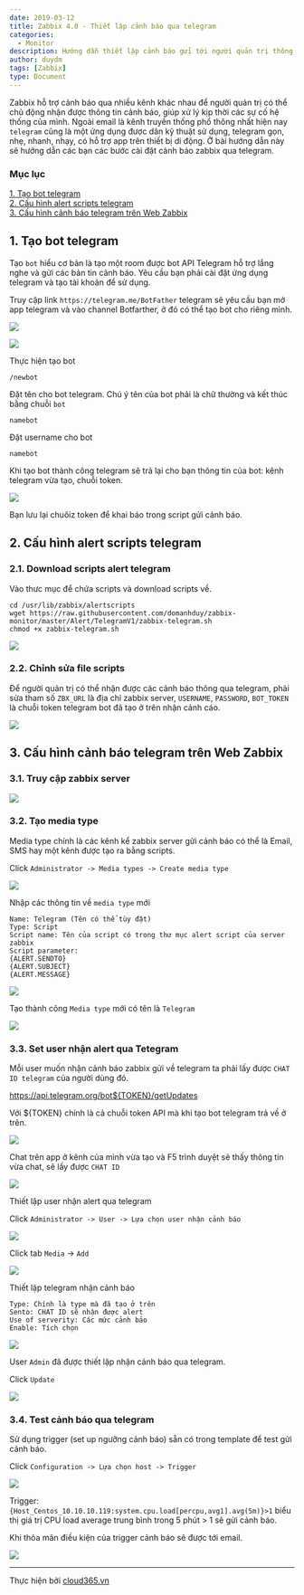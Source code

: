```yaml
---
date: 2019-03-12
title: Zabbix 4.0 - Thiết lập cảnh báo qua telegram
categories:
  - Monitor
description: Hướng dẫn thiết lập cảnh báo gửi tới người quản trị thông qua telegram.
author: duydm
tags: [Zabbix]
type: Document
---
```


Zabbix hỗ trợ cảnh báo qua nhiều kênh khác nhau để người quản trị có thể chủ động nhận được thông tin cảnh báo, giúp xử lý kịp thời các sự cố hệ thống của mình. Ngoài email là kênh truyền thống phổ thông nhất hiện nay `telegram` cũng là một ứng dụng được dân kỹ thuật sử dụng, telegram gọn, nhẹ, nhanh, nhạy, có hỗ trợ app trên thiết bị di động. Ở bài hướng dẫn này sẽ hướng dẫn các bạn các bước cài đặt cảnh báo zabbix qua telegram.

### Mục lục

[1. Tạo bot telegram](#script)<br>
[2. Cấu hình alert scripts telegram](#script)<br>
[3. Cấu hình cảnh báo telegram trên Web Zabbix](#email)<br>

<a name="bot"></a>
## 1. Tạo bot telegram

Tạo `bot` hiểu cơ bản là tạo một room được bot API Telegram hỗ trợ lắng nghe và gửi các bản tin cảnh báo. Yêu cầu bạn phải cài đặt ứng dụng telegram và tạo tài khoản để sử dụng.

Truy cập link `https://telegram.me/BotFather`  telegram sẽ yêu cầu bạn mở app telegram và vào channel Botfarther, ở đó có thể tạo bot cho riêng mình.

![](/images/img-zabbix-alert-telegram/Screenshot_1120.png)

![](/images/img-zabbix-alert-telegram/Screenshot_1121.png)

Thực hiện tạo bot

```
/newbot
```

Đặt tên cho bot telegram. Chú ý tên của bot phải là chữ thường và kết thúc bằng chuỗi `bot`

```
namebot
```

Đặt username cho bot

```
namebot
```

Khi tạo bot thành công telegram sẽ trả lại cho bạn thông tin của bot: kênh telegram vừa tạo, chuỗi token.

![](/images/img-zabbix-alert-telegram/Screenshot_1140.png)

Bạn lưu lại chuôiz token để khai báo trong script gửi cảnh báo.

<a name="script"></a>
## 2. Cấu hình alert scripts telegram

### 2.1. Download scripts alert telegram

Vào thưc mục để chứa scripts và download scripts về.

```
cd /usr/lib/zabbix/alertscripts
wget https://raw.githubusercontent.com/domanhduy/zabbix-monitor/master/Alert/TelegramV1/zabbix-telegram.sh
chmod +x zabbix-telegram.sh
```
![](/images/img-zabbix-alert-telegram/Screenshot_1124.png)

### 2.2. Chỉnh sửa file scripts

Để người quản trị có thể nhận được các cảnh báo thông qua telegram, phải sửa tham số `ZBX_URL` là địa chỉ zabbix server, `USERNAME`, `PASSWORD`, `BOT_TOKEN` là chuỗi token telegram bot đã tạo ở trên nhận cảnh cáo.

![](/images/img-zabbix-alert-telegram/Screenshot_1125.png)

<a name="email"></a>
## 3. Cấu hình cảnh báo telegram trên Web Zabbix

### 3.1. Truy cập zabbix server

![](/images/img-zabbix-alert-telegram/Screenshot_1126.png)

### 3.2. Tạo media type

Media type chính là các kênh kể zabbix server gửi cảnh báo có thể là Email, SMS hay một kênh được tạo ra bằng scripts.

Click `Administrator -> Media types -> Create media type`

![](/images/img-zabbix-alert-telegram/Screenshot_1127.png)

Nhập các thông tin về `media type` mới

```
Name: Telegram (Tên có thể tùy đặt)
Type: Script
Script name: Tên của script có trong thư mục alert script của server zabbix
Script parameter:
{ALERT.SENDTO}
{ALERT.SUBJECT}
{ALERT.MESSAGE}
```
![](/images/img-zabbix-alert-telegram/Screenshot_1128.png)

Tạo thành công `Media type` mới có tên là `Telegram`

![](/images/img-zabbix-alert-telegram/Screenshot_1129.png)

### 3.3. Set user nhận alert qua Tetegram

Mỗi user muốn nhận cảnh báo zabbix gửi về telegram ta phải lấy được `CHAT ID telegram` của người dùng đó. 

https://api.telegram.org/bot${TOKEN}/getUpdates

Với ${TOKEN} chính là cả chuỗi token API mà khi tạo bot telegram trả về ở trên.

![](/images/img-zabbix-alert-telegram/Screenshot_1130.png)

Chat trên app ở kênh của mình vừa tạo và F5 trình duyệt sẽ thấy thông tin vừa chat, sẽ lấy được `CHAT ID`

![](/images/img-zabbix-alert-telegram/Screenshot_1131.png)

Thiết lập user nhận alert qua telegram

Click `Administrator -> User -> Lựa chọn user nhận cảnh báo`

![](/images/img-zabbix-alert-telegram/Screenshot_1132.png)

Click tab `Media` -> `Add` 

![](/images/img-zabbix-alert-telegram/Screenshot_1133.png)

Thiết lập telegram nhận cảnh báo

```
Type: Chính là type mà đã tạo ở trên
Sento: CHAT ID sẽ nhận được alert
Use of serverity: Các mức cảnh bảo
Enable: Tích chọn
```
![](/images/img-zabbix-alert-telegram/Screenshot_1134.png)

User `Admin` đã được thiết lập nhận cảnh báo qua telegram.

Click `Update`

![](/images/img-zabbix-alert-telegram/Screenshot_1135.png)

### 3.4. Test cảnh báo qua telegram

Sử dụng trigger (set up ngưỡng cảnh báo) sẵn có trong template để test gửi cảnh báo.

Click `Configuration -> Lựa chọn host -> Trigger`

![](/images/img-zabbix-alert-telegram/Screenshot_1033.png)

Trigger: `{Host_Centos_10.10.10.119:system.cpu.load[percpu,avg1].avg(5m)}>1` biểu thị giá trị CPU load average trung bình trong 5 phút > 1 sẽ gửi cảnh báo.

Khi thỏa mãn điều kiện của trigger cảnh báo sẽ được tới email.

![](/images/img-zabbix-alert-telegram/Screenshot_1141.png)

---
Thực hiện bởi <a href="https://cloud365.vn/" target="_blank">cloud365.vn</a>